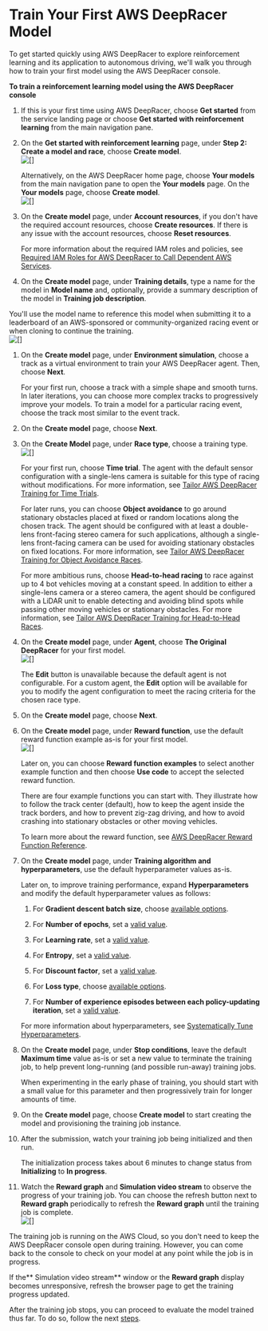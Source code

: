 # Train Your First AWS DeepRacer Model<a name="deepracer-get-started-training-model"></a>



To get started quickly using AWS DeepRacer to explore reinforcement learning and its application to autonomous driving, we'll walk you through how to train your first model using the AWS DeepRacer console\.<a name="deepracer-get-started-train-model-proc"></a>

**To train a reinforcement learning model using the AWS DeepRacer console**

1. If this is your first time using AWS DeepRacer, choose **Get started** from the service landing page or choose **Get started with reinforcement learning** from the main navigation pane\. 

1. On the **Get started with reinforcement learning** page, under **Step 2: Create a model and race**, choose **Create model**\.   
![\[\]](http://docs.aws.amazon.com/deepracer/latest/developerguide/images/deepracer-training-create-model-on-get-started-page.png)

   Alternatively, on the AWS DeepRacer home page, choose **Your models** from the main navigation pane to open the **Your models** page\. On the **Your models** page, choose **Create model**\.  
![\[\]](http://docs.aws.amazon.com/deepracer/latest/developerguide/images/deepracer-training-create-model.png)

1. On the **Create model** page, under **Account resources**, if you don't have the required account resources, choose **Create resources**\. If there is any issue with the account resources, choose **Reset resources**\.

   For more information about the required IAM roles and policies, see [Required IAM Roles for AWS DeepRacer to Call Dependent AWS Services](deepracer-understand-required-permissions-and-iam-roles.md)\. 

1.  On the **Create model** page, under **Training details**, type a name for the model in **Model name** and, optionally, provide a summary description of the model in **Training job description**\.

   You'll use the model name to reference this model when submitting it to a leaderboard of an AWS\-sponsored or community\-organized racing event or when cloning to continue the training\.   
![\[\]](http://docs.aws.amazon.com/deepracer/latest/developerguide/images/deepracer-training-details.png)

1. On the **Create model** page, under **Environment simulation**, choose a track as a virtual environment to train your AWS DeepRacer agent\. Then, choose **Next**\.

   For your first run, choose a track with a simple shape and smooth turns\. In later iterations, you can choose more complex tracks to progressively improve your models\. To train a model for a particular racing event, choose the track most similar to the event track\.

1. On the **Create model** page, choose **Next**\. 

1. On the **Create Model** page, under **Race type**, choose a training type\.  
![\[\]](http://docs.aws.amazon.com/deepracer/latest/developerguide/images/deepracer-training-type.png)

   For your first run, choose **Time trial**\. The agent with the default sensor configuration with a single\-lens camera is suitable for this type of racing without modifications\. For more information, see [Tailor AWS DeepRacer Training for Time Trials](deepracer-choose-race-type.md#deepracer-get-started-training-simple-time-trial)\.

   For later runs, you can choose **Object avoidance** to go around stationary obstacles placed at fixed or random locations along the chosen track\. The agent should be configured with at least a double\-lens front\-facing stereo camera for such applications, although a single\-lens front\-facing camera can be used for avoiding stationary obstacles on fixed locations\. For more information, see [Tailor AWS DeepRacer Training for Object Avoidance Races](deepracer-choose-race-type.md#deepracer-get-started-training-object-avoidance)\.

    For more ambitious runs, choose **Head\-to\-head racing** to race against up to 4 bot vehicles moving at a constant speed\. In addition to either a single\-lens camera or a stereo camera, the agent should be configured with a LiDAR unit to enable detecting and avoiding blind spots while passing other moving vehicles or stationary obstacles\. For more information, see [Tailor AWS DeepRacer Training for Head\-to\-Head Races](deepracer-choose-race-type.md#deepracer-get-started-training-h2h-racing)\.

1. On the **Create model** page, under **Agent**, choose **The Original DeepRacer** for your first model\.   
![\[\]](http://docs.aws.amazon.com/deepracer/latest/developerguide/images/deepracer-training-agent.png)

   The **Edit** button is unavailable because the default agent is not configurable\. For a custom agent, the **Edit** option will be available for you to modify the agent configuration to meet the racing criteria for the chosen race type\. 

1. On the **Create model** page, choose **Next**\.

1. On the **Create model** page, under **Reward function**, use the default reward function example as\-is for your first model\.   
![\[\]](http://docs.aws.amazon.com/deepracer/latest/developerguide/images/deepracer-reward-function-example-editor.png)

   Later on, you can choose **Reward function examples** to select another example function and then choose **Use code** to accept the selected reward function\.

   There are four example functions you can start with\. They illustrate how to follow the track center \(default\), how to keep the agent inside the track borders, and how to prevent zig\-zag driving, and how to avoid crashing into stationary obstacles or other moving vehicles\. 

   To learn more about the reward function, see [AWS DeepRacer Reward Function Reference](deepracer-reward-function-reference.md)\.

    

1. On the **Create model** page, under **Training algorithm and hyperparameters**,  use the default hyperparameter values as\-is\.

   Later on, to improve training performance, expand **Hyperparameters** and modify the default hyperparameter values as follows:

   1.  For **Gradient descent batch size**, choose [available options](deepracer-console-train-evaluate-models.md#deepracer-iteratively-adjust-hyperparameters)\. 

   1.  For **Number of epochs**, set a [valid value](deepracer-console-train-evaluate-models.md#deepracer-iteratively-adjust-hyperparameters)\. 

   1.  For **Learning rate**, set a [valid value](deepracer-console-train-evaluate-models.md#deepracer-iteratively-adjust-hyperparameters)\. 

   1. For **Entropy**, set a [valid value](deepracer-console-train-evaluate-models.md#deepracer-iteratively-adjust-hyperparameters)\. 

   1. For **Discount factor**, set a [valid value](deepracer-console-train-evaluate-models.md#deepracer-iteratively-adjust-hyperparameters)\.

   1. For **Loss type**, choose [available options](deepracer-console-train-evaluate-models.md#deepracer-iteratively-adjust-hyperparameters)\.

   1. For **Number of experience episodes between each policy\-updating iteration**, set a [valid value](deepracer-console-train-evaluate-models.md#deepracer-iteratively-adjust-hyperparameters)\.

   For more information about hyperparameters, see [Systematically Tune Hyperparameters](deepracer-console-train-evaluate-models.md#deepracer-iteratively-adjust-hyperparameters)\.

1. On the **Create model** page, under **Stop conditions**, leave the default **Maximum time** value as\-is or set a new value to terminate the training job, to help prevent long\-running \(and possible run\-away\) training jobs\. 

   When experimenting in the early phase of training, you should start with a small value for this parameter and then progressively train for longer amounts of time\.

1. On the **Create model** page, choose **Create model** to start creating the model and provisioning the training job instance\. 

1. After the submission, watch your training job being initialized and then run\. 

   The initialization process takes about 6 minutes to change status from **Initializing** to **In progress**\.

1. Watch the **Reward graph** and **Simulation video stream** to observe the progress of your training job\. You can choose the refresh button next to **Reward graph** periodically to refresh the **Reward graph** until the training job is complete\.   
![\[\]](http://docs.aws.amazon.com/deepracer/latest/developerguide/images/deepracer-training-in-progress.png)

The training job is running on the AWS Cloud, so you don't need to keep the AWS DeepRacer console open during training\. However, you can come back to the console to check on your model at any point while the job is in progress\. 

If the** Simulation video stream** window or the **Reward graph** display becomes unresponsive, refresh the browser page to get the training progress updated\.

After the training job stops, you can proceed to evaluate the model trained thus far\. To do so, follow the next [steps](deepracer-get-started-test-in-simulator.md)\.